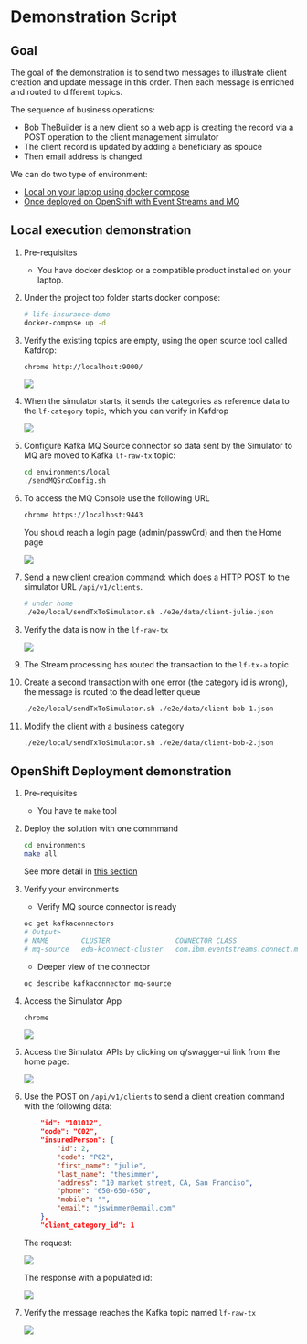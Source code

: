# Demonstration Script

## Goal

The goal of the demonstration is to send two messages to illustrate client creation and update message in this order. Then each message is enriched and routed to different topics.

The sequence of business operations:

* Bob TheBuilder is a new client so a web app is creating the record via a POST operation to the client management simulator
* The client record is updated by adding a beneficiary as spouce
* Then email address is changed.

We can do two type of environment:

* [Local on your laptop using docker compose](#local-execution-demonstration)
* [Once deployed on OpenShift with Event Streams and MQ](#openshift-deployment-demonstration)
## Local execution demonstration

1. Pre-requisites

    * You have docker desktop or a compatible product installed on your laptop.

1. Under the project top folder starts docker compose:

    ```sh
    # life-insurance-demo
    docker-compose up -d
    ```

1. Verify the existing topics are empty, using the open source tool called Kafdrop:


    ```sh
    chrome http://localhost:9000/
    ```

    ![](./images/topics-kafdrop.png)

1. When the simulator starts, it sends the categories as reference data to the `lf-category` topic, which you can verify in Kafdrop

    ![](./images/local-categories.png)

1. Configure Kafka MQ Source connector so data sent by the Simulator to MQ are moved to Kafka `lf-raw-tx` topic:

    ```sh
    cd environments/local
    ./sendMQSrcConfig.sh
    ```

1. To access the MQ Console use the following URL  

    ```sh
    chrome https://localhost:9443
    ```

    You shoud reach a login page (admin/passw0rd) and then the Home page

    ![](./images/local-mq.png)

1. Send a new client creation command: which does a HTTP POST to the simulator URL `/api/v1/clients`.

    ```sh
    # under home
    ./e2e/local/sendTxToSimulator.sh ./e2e/data/client-julie.json
    ```

1. Verify the data is now in the `lf-raw-tx`

    ![](./images/local-raw-tx.png)

1. The Stream processing has routed the transaction to the `lf-tx-a` topic

1. Create a second transaction with one error (the category id is wrong), the message is routed to the dead letter queue

    ```sh
    ./e2e/local/sendTxToSimulator.sh ./e2e/data/client-bob-1.json
    ```

1. Modify the client with a business category

    ```sh
    ./e2e/local/sendTxToSimulator.sh ./e2e/data/client-bob-2.json
    ```
## OpenShift Deployment demonstration

1. Pre-requisites

    * You have te `make` tool

1. Deploy the solution with one commmand

    ```sh
    cd environments
    make all
    ``` 

    See more detail in [this section](/deployment/)

1. Verify your environments

    * Verify MQ source connector is ready

    ```sh
    oc get kafkaconnectors  
    # Output>
    # NAME        CLUSTER                CONNECTOR CLASS                                           MAX TASKS   READY
    # mq-source   eda-kconnect-cluster   com.ibm.eventstreams.connect.mqsource.MQSourceConnector   1           True
    ```

    * Deeper view of the connector

    ```sh
    oc describe kafkaconnector mq-source
    ```


1. Access the Simulator App

    ```sh
    chrome 
    ```

    ![](./images/simul-home.png)

1. Access the Simulator APIs by clicking on q/swagger-ui link from the home page:

    ![](./images/simul-apis.png)

1. Use the POST on `/api/v1/clients` to send a client creation command with the following data:

    ```json
        "id": "101012",
        "code": "C02",
        "insuredPerson": {
            "id": 2,
            "code": "P02",
            "first_name": "julie",
            "last_name": "thesimmer",
            "address": "10 market street, CA, San Franciso",
            "phone": "650-650-650",
            "mobile": "",
            "email": "jswimmer@email.com"
        }, 
        "client_category_id": 1
    ```

    The request:

    ![](./images/post-1s-data.png)

    The response with a populated id:

    ![](./images/simul-1st-data-resp.png)

1. Verify the message reaches the Kafka topic named `lf-raw-tx`

    ![](./images/lf-raw-tx-1.png)